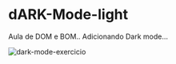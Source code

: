 # dARK-Mode-light
Aula de DOM e BOM.. Adicionando Dark mode...

![dark-mode-exercicio](https://user-images.githubusercontent.com/96500247/154543474-a6e2a328-8b06-45cf-b349-efe4d22e37ac.gif)
